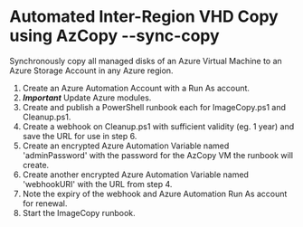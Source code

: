 # Automated Inter-Region VHD Copy using AzCopy --sync-copy

Synchronously copy all managed disks of an Azure Virtual Machine to an Azure Storage Account in any Azure region. 

1. Create an Azure Automation Account with a Run As account.
2. ***Important*** Update Azure modules.
3. Create and publish a PowerShell runbook each for ImageCopy.ps1 and Cleanup.ps1.
4. Create a webhook on Cleanup.ps1 with sufficient validity (eg. 1 year) and save the URL for use in step 6.
5. Create an encrypted Azure Automation Variable named 'adminPassword' with the password for the AzCopy VM the runbook will create. 
6. Create another encrypted Azure Automation Variable named 'webhookURI' with the URL from step 4. 
7. Note the expiry of the webhook and Azure Automation Run As account for renewal.
8. Start the ImageCopy runbook.
